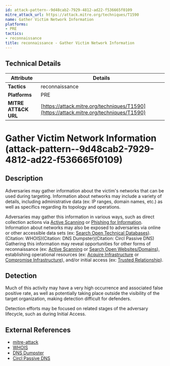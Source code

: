 ```yaml
---
id: attack-pattern--9d48cab2-7929-4812-ad22-f536665f0109
mitre_attack_url: https://attack.mitre.org/techniques/T1590
name: Gather Victim Network Information
platforms:
- PRE
tactics:
- reconnaissance
title: reconnaissance - Gather Victim Network Information
---
```


## Technical Details

| Attribute | Details |
|-----------|----------|
| **Tactics** | reconnaissance |
| **Platforms** | PRE |
| **MITRE ATT&CK URL** | [https://attack.mitre.org/techniques/T1590](https://attack.mitre.org/techniques/T1590) |

# Gather Victim Network Information (attack-pattern--9d48cab2-7929-4812-ad22-f536665f0109)

## Description
Adversaries may gather information about the victim's networks that can be used during targeting. Information about networks may include a variety of details, including administrative data (ex: IP ranges, domain names, etc.) as well as specifics regarding its topology and operations.

Adversaries may gather this information in various ways, such as direct collection actions via [Active Scanning](https://attack.mitre.org/techniques/T1595) or [Phishing for Information](https://attack.mitre.org/techniques/T1598). Information about networks may also be exposed to adversaries via online or other accessible data sets (ex: [Search Open Technical Databases](https://attack.mitre.org/techniques/T1596)).(Citation: WHOIS)(Citation: DNS Dumpster)(Citation: Circl Passive DNS) Gathering this information may reveal opportunities for other forms of reconnaissance (ex: [Active Scanning](https://attack.mitre.org/techniques/T1595) or [Search Open Websites/Domains](https://attack.mitre.org/techniques/T1593)), establishing operational resources (ex: [Acquire Infrastructure](https://attack.mitre.org/techniques/T1583) or [Compromise Infrastructure](https://attack.mitre.org/techniques/T1584)), and/or initial access (ex: [Trusted Relationship](https://attack.mitre.org/techniques/T1199)).

## Detection
Much of this activity may have a very high occurrence and associated false positive rate, as well as potentially taking place outside the visibility of the target organization, making detection difficult for defenders.

Detection efforts may be focused on related stages of the adversary lifecycle, such as during Initial Access.

## External References
- [mitre-attack](https://attack.mitre.org/techniques/T1590)
- [WHOIS](https://www.whois.net/)
- [DNS Dumpster](https://dnsdumpster.com/)
- [Circl Passive DNS](https://www.circl.lu/services/passive-dns/)
